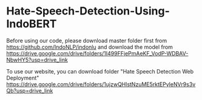 # Hate-Speech-Detection-Using-IndoBERT

Before using our code, please download master folder first from https://github.com/IndoNLP/indonlu and download the model from https://drive.google.com/drive/folders/1I499FFjePmAeKF_VodP-WDBAV-NbwHY5?usp=drive_link 

To use our website, you can download folder "Hate Speech Detection Web Deployment" https://drive.google.com/drive/folders/1ujzwQHlstNzuME5rktEPyleNVr9s3vQb?usp=drive_link 
